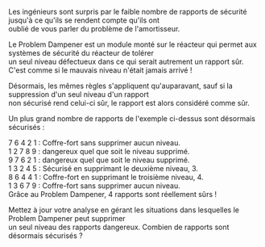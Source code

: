 Les ingénieurs sont surpris par le faible nombre de rapports de sécurité jusqu'à ce qu'ils se rendent compte qu'ils ont  
oublié de vous parler du problème de l'amortisseur.

Le Problem Dampener est un module monté sur le réacteur qui permet aux systèmes de sécurité du réacteur de tolérer  
un seul niveau défectueux dans ce qui serait autrement un rapport sûr.  
C'est comme si le mauvais niveau n'était jamais arrivé !

Désormais, les mêmes règles s'appliquent qu'auparavant, sauf si la suppression d'un seul niveau d'un rapport  
non sécurisé rend celui-ci sûr, le rapport est alors considéré comme sûr.

Un plus grand nombre de rapports de l'exemple ci-dessus sont désormais sécurisés :

7 6 4 2 1 : Coffre-fort sans supprimer aucun niveau.  
1 2 7 8 9 : dangereux quel que soit le niveau supprimé.  
9 7 6 2 1 : dangereux quel que soit le niveau supprimé.  
1 3 2 4 5 : Sécurisé en supprimant le deuxième niveau, 3.  
8 6 4 4 1 : Coffre-fort en supprimant le troisième niveau, 4.  
1 3 6 7 9 : Coffre-fort sans supprimer aucun niveau.  
Grâce au Problem Dampener, 4 rapports sont réellement sûrs !  

Mettez à jour votre analyse en gérant les situations dans lesquelles le Problem Dampener peut supprimer  
un seul niveau des rapports dangereux. Combien de rapports sont désormais sécurisés ?
